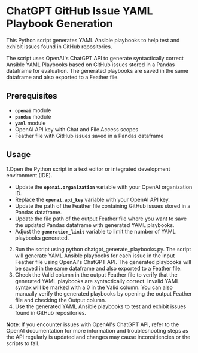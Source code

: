 # ChatGPT GitHub Issue YAML Playbook Generation
This Python script generates YAML Ansible playbooks to help test and exhibit issues found in GitHub repositories.

The script uses OpenAI's ChatGPT API to generate syntactically correct Ansible YAML Playbooks based on GitHub issues stored in a Pandas dataframe for evaluation. The generated playbooks are saved in the same dataframe and also exported to a Feather file.

## Prerequisites
- **`openai`**  module
- **`pandas`**  module
- **`yaml`**  module
- OpenAI API key with Chat and File Access scopes
- Feather file with GitHub issues saved in a Pandas dataframe



## Usage
1.Open the Python script in a text editor or integrated development environment (IDE).
- Update the **`openai.organization`** variable with your OpenAI organization ID.
- Replace the **`openai.api_key`** variable with your OpenAI API key.
- Update the path of the Feather file containing GitHub issues stored in a Pandas dataframe.
- Update the file path of the output Feather file where you want to save the updated Pandas dataframe with generated YAML playbooks.
- Adjust the **`generation_limit`** variable to limit the number of YAML playbooks generated. 

2. Run the script using python chatgpt_generate_playbooks.py.
The script will generate YAML Ansible playbooks for each issue in the input Feather file using OpenAI's ChatGPT API. The generated playbooks will be saved in the same dataframe and also exported to a Feather file.
3. Check the Valid column in the output Feather file to verify that the generated YAML playbooks are syntactically correct. Invalid YAML syntax will be marked with a 0 in the Valid column. You can also manually verify the generated playbooks by opening the output Feather file and checking the Output column.
4. Use the generated YAML Ansible playbooks to test and exhibit issues found in GitHub repositories.

**Note**: If you encounter issues with OpenAI's ChatGPT API, refer to the OpenAI documentation for more information and troubleshooting steps as the API regularly is updated and changes may cause inconsitiencies or the scripts to fail.
